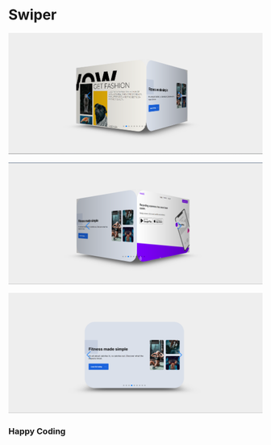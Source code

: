 # Swiper       
  
![alt text](<Screenshot 2024-02-21 181856.png>)  
  
        
  
 ![alt text](<Screenshot 2024-02-21 181914.png>) 
    
        
 
 ![alt text](<Screenshot 2024-02-21 181936.png>)
       
  
 ### Happy Coding